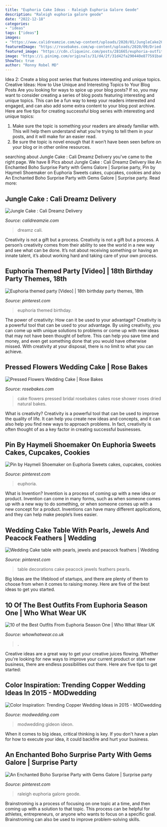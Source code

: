 ```yaml
---
title: "Euphoria Cake Ideas - Raleigh Euphoria Galore Geode"
description: "Raleigh euphoria galore geode"
date: "2022-12-18"
categories:
- "ideas"
tags: ["ideas"]
images:
- "https://www.calidreamzie.com/wp-content/uploads/2020/01/JungleCake2001-827x1024.jpg"
featuredImage: "https://rosebakes.com/wp-content/uploads/2020/09/Dried-Flowers-Wedding-Cake-750x1125.jpg"
featured_image: "https://cdn.cliqueinc.com/posts/281665/euphoria-outfits-281665-1565037629540-main.750x0c.jpg?interlace=true&amp;quality=70"
image: "https://i.pinimg.com/originals/31/d4/2f/31d42fa290440e877591ba8d90712b9d.jpg"
ShowToc: true
author: "Ronny Robel MD"
---
```



Idea 2: Create a blog post series that features interesting and unique topics.
Creative Ideas: How to Use Unique and Interesting Topics to Your Blog Posts 
Are you looking for ways to spice up your blog posts? If so, you may want to consider creating a series of blog posts featuring interesting and unique topics. This can be a fun way to keep your readers interested and engaged, and can also add some extra content to your blog post archive. Here are five tips for creating successful blog series with interesting and unique topics:

1. Make sure the topic is something your readers are already familiar with. This will help them understand what you’re trying to tell them in your posts, and it will make for an easier read.
2. Be sure the topic is novel enough that it won’t have been seen before on your blog or in other online resources.

	

		
searching about Jungle Cake : Cali Dreamz Delivery you've came to the right page. We have 8 Pics about Jungle Cake : Cali Dreamz Delivery like An Enchanted Boho Surprise Party with Gems Galore | Surprise party, Pin by Haymeli Shoemaker on Euphoria Sweets cakes, cupcakes, cookies and also An Enchanted Boho Surprise Party with Gems Galore | Surprise party. Read more:
		
    
## Jungle Cake : Cali Dreamz Delivery

<img loading=lazy src="https://www.calidreamzie.com/wp-content/uploads/2020/01/JungleCake2001-827x1024.jpg" onerror="this.onerror=null;this.src='https://tse2.mm.bing.net/th?id=OIP.J_NyqiG5Sze3-W7JCdXoKwHaJK&amp;pid=15.1';" alt="Jungle Cake : Cali Dreamz Delivery">

_Source: calidreamzie.com_

>dreamz cali. 

	

Creativity is not a gift but a process.
Creativity is not a gift but a process. A person’s creativity comes from their ability to see the world in a new way and see what can be done. It’s not about receiving something or having an innate talent, it’s about working hard and taking care of your own process.

    
## Euphoria Themed Party [Video] | 18th Birthday Party Themes, 18th

<img loading=lazy src="https://i.pinimg.com/736x/ff/9c/b7/ff9cb71fe36a6d040f34cd7d5649b422.jpg" onerror="this.onerror=null;this.src='https://tse4.mm.bing.net/th?id=OIP.oegxl-M2IsgG13mouh4NYQHaNK&amp;pid=15.1';" alt="Euphoria themed party [Video] | 18th birthday party themes, 18th">

_Source: pinterest.com_

>euphoria themed birthday. 

	

The power of creativity: How can it be used to your advantage?
Creativity is a powerful tool that can be used to your advantage. By using creativity, you can come up with unique solutions to problems or come up with new ideas that may not have been thought of before. This can help you save time and money, and even get something done that you would have otherwise missed. With creativity at your disposal, there is no limit to what you can achieve.

    
## Pressed Flowers Wedding Cake | Rose Bakes

<img loading=lazy src="https://rosebakes.com/wp-content/uploads/2020/09/Dried-Flowers-Wedding-Cake-750x1125.jpg" onerror="this.onerror=null;this.src='https://tse4.mm.bing.net/th?id=OIP.DVEF9jnG6je2n3sec1XmMAHaLH&amp;pid=15.1';" alt="Pressed Flowers Wedding Cake | Rose Bakes">

_Source: rosebakes.com_

>cake flowers pressed bridal rosebakes cakes rose shower roses dried natural bakes. 

	

What is creativity?
Creativity is a powerful tool that can be used to improve the quality of life. It can help you create new ideas and concepts, and it can also help you find new ways to approach problems. In fact, creativity is often thought of as a key factor in creating successful businesses.

    
## Pin By Haymeli Shoemaker On Euphoria Sweets Cakes, Cupcakes, Cookies

<img loading=lazy src="https://i.pinimg.com/originals/31/d4/2f/31d42fa290440e877591ba8d90712b9d.jpg" onerror="this.onerror=null;this.src='https://tse3.mm.bing.net/th?id=OIP.OdEtBE66X9aWafhD_lGBkQHaHa&amp;pid=15.1';" alt="Pin by Haymeli Shoemaker on Euphoria Sweets cakes, cupcakes, cookies">

_Source: pinterest.com_

>euphoria. 

	

What is Invention?
Invention is a process of coming up with a new idea or product. Invention can come in many forms, such as when someone comes up with a new way to do something, or when someone comes up with a new concept for a product. Inventions can have many different applications, and they can help make people’s lives easier.

    
## Wedding Cake Table With Pearls, Jewels And Peacock Feathers | Wedding

<img loading=lazy src="https://i.pinimg.com/originals/22/cc/82/22cc8262d9340ed3c18e646ccf8e8f17.jpg" onerror="this.onerror=null;this.src='https://tse3.mm.bing.net/th?id=OIP.Lt7ioXNDvhwPONQPWvQ_rAHaLH&amp;pid=15.1';" alt="Wedding Cake table with pearls, jewels and peacock feathers | Wedding">

_Source: pinterest.com_

>table decorations cake peacock jewels feathers pearls. 

	

Big Ideas are the lifeblood of startups, and there are plenty of them to choose from when it comes to raising money. Here are five of the best ideas to get you started.

    
## 10 Of The Best Outfits From Euphoria Season One | Who What Wear UK

<img loading=lazy src="https://cdn.cliqueinc.com/posts/281665/euphoria-outfits-281665-1565037629540-main.750x0c.jpg?interlace=true&amp;quality=70" onerror="this.onerror=null;this.src='https://tse2.mm.bing.net/th?id=OIP.xvG1gn62sD-3wf2UKG-ahgHaFj&amp;pid=15.1';" alt="10 of the Best Outfits From Euphoria Season One | Who What Wear UK">

_Source: whowhatwear.co.uk_

>. 

	

Creative ideas are a great way to get your creative juices flowing. Whether you're looking for new ways to improve your current product or start new business, there are endless possibilities out there. Here are five tips to get started:

    
## Color Inspiration: Trending Copper Wedding Ideas In 2015 - MODwedding

<img loading=lazy src="https://www.modwedding.com/wp-content/uploads/2015/02/wedding-ideas-13-02152015-ky.jpg" onerror="this.onerror=null;this.src='https://tse4.mm.bing.net/th?id=OIP.1AhHPeIlecmm04pEOyyVwAHaLH&amp;pid=15.1';" alt="Color Inspiration: Trending Copper Wedding Ideas in 2015 - MODwedding">

_Source: modwedding.com_

>modwedding gideon ideon. 

	

When it comes to big ideas, critical thinking is key. If you don't have a plan for how to execute your idea, it could backfire and hurt your business.

    
## An Enchanted Boho Surprise Party With Gems Galore | Surprise Party

<img loading=lazy src="https://i.pinimg.com/originals/53/5b/12/535b12dcc8ae1137faf1e7f6cd546d61.jpg" onerror="this.onerror=null;this.src='https://tse2.mm.bing.net/th?id=OIP.Ty0VvwtAX5Lx2otnXunv1QHaLI&amp;pid=15.1';" alt="An Enchanted Boho Surprise Party with Gems Galore | Surprise party">

_Source: pinterest.com_

>raleigh euphoria galore geode. 

	

Brainstroming is a process of focusing on one topic at a time, and then coming up with a solution to that topic. This process can be helpful for athletes, entrepreneurs, or anyone who wants to focus on a specific goal. Brainstroming can also be used to improve problem-solving skills.

